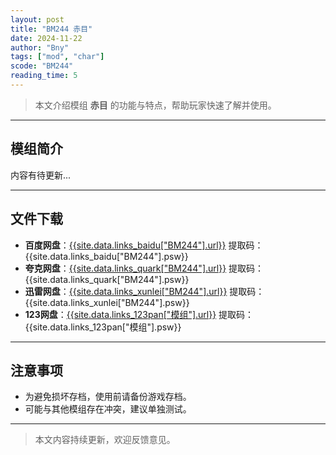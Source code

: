 ```yaml
---
layout: post
title: "BM244 赤目"
date: 2024-11-22
author: "Bny"
tags: ["mod", "char"]
scode: "BM244"
reading_time: 5
---
```


> 本文介绍模组 **赤目** 的功能与特点，帮助玩家快速了解并使用。

---

## 模组简介

内容有待更新...

---

## 文件下载
- **百度网盘**：[{{site.data.links_baidu["BM244"].url}}]({{site.data.links_baidu["BM244"].url}}) 提取码：{{site.data.links_baidu["BM244"].psw}}
- **夸克网盘**：[{{site.data.links_quark["BM244"].url}}]({{site.data.links_quark["BM244"].url}}) 提取码：{{site.data.links_quark["BM244"].psw}}
- **迅雷网盘**：[{{site.data.links_xunlei["BM244"].url}}]({{site.data.links_xunlei["BM244"].url}}) 提取码：{{site.data.links_xunlei["BM244"].psw}}
- **123网盘**：[{{site.data.links_123pan["模组"].url}}]({{site.data.links_123pan["模组"].url}}) 提取码：{{site.data.links_123pan["模组"].psw}}

---

## 注意事项
- 为避免损坏存档，使用前请备份游戏存档。
- 可能与其他模组存在冲突，建议单独测试。

---

> 本文内容持续更新，欢迎反馈意见。
